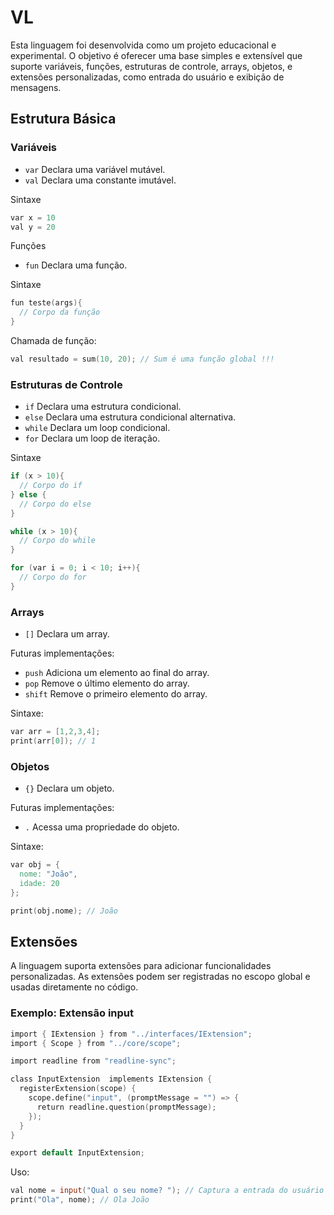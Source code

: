 # VL

Esta linguagem foi desenvolvida como um projeto educacional e experimental. O objetivo é oferecer uma base simples e extensível que suporte variáveis, funções, estruturas de controle, arrays, objetos, e extensões personalizadas, como entrada do usuário e exibição de mensagens.

## Estrutura Básica

### Variáveis

- `var` Declara uma variável mutável.
- `val` Declara uma constante imutável.

Sintaxe

```vl
var x = 10
val y = 20
```

Funções

- `fun` Declara uma função.

Sintaxe

```vl
fun teste(args){
  // Corpo da função
}
```

Chamada de função:

```vl
val resultado = sum(10, 20); // Sum é uma função global !!!
```

### Estruturas de Controle

- `if` Declara uma estrutura condicional.
- `else` Declara uma estrutura condicional alternativa.
- `while` Declara um loop condicional.
- `for` Declara um loop de iteração.

Sintaxe

```vl
if (x > 10){
  // Corpo do if
} else {
  // Corpo do else
}

while (x > 10){
  // Corpo do while
}

for (var i = 0; i < 10; i++){
  // Corpo do for
}
```

### Arrays

- `[]` Declara um array.

Futuras implementações:

- `push` Adiciona um elemento ao final do array.
- `pop` Remove o último elemento do array.
- `shift` Remove o primeiro elemento do array.

Sintaxe:

```vl
var arr = [1,2,3,4];
print(arr[0]); // 1
```

### Objetos

- `{}` Declara um objeto.

Futuras implementações:

- `.` Acessa uma propriedade do objeto.

Sintaxe:

```vl
var obj = {
  nome: "João",
  idade: 20
};

print(obj.nome); // João
```

## Extensões

A linguagem suporta extensões para adicionar funcionalidades personalizadas. As extensões podem ser registradas no escopo global e usadas diretamente no código.

### Exemplo: Extensão input

```vl
import { IExtension } from "../interfaces/IExtension";
import { Scope } from "../core/scope";

import readline from "readline-sync";

class InputExtension  implements IExtension {
  registerExtension(scope) {
    scope.define("input", (promptMessage = "") => {
      return readline.question(promptMessage);
    });
  }
}

export default InputExtension;
```

Uso:

```vl
val nome = input("Qual o seu nome? "); // Captura a entrada do usuário ex: João
print("Ola", nome); // Ola João
```
